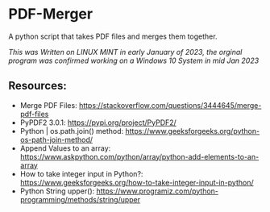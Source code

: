 # PDF-Merger
A python script that takes PDF files and merges them together.

*This was Written on LINUX MINT in early January of 2023, the orginal program was confirmed working on a Windows 10 System in mid Jan 2023*


## Resources:
- Merge PDF Files: https://stackoverflow.com/questions/3444645/merge-pdf-files
- PyPDF2 3.0.1: https://pypi.org/project/PyPDF2/
- Python | os.path.join() method: https://www.geeksforgeeks.org/python-os-path-join-method/
- Append Values to an array: https://www.askpython.com/python/array/python-add-elements-to-an-array
- How to take integer input in Python?: https://www.geeksforgeeks.org/how-to-take-integer-input-in-python/
- Python String upper(): https://www.programiz.com/python-programming/methods/string/upper